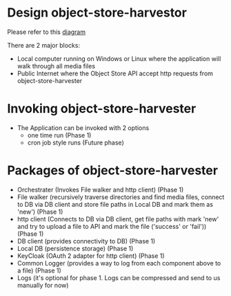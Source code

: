 # Design object-store-harvestor

Please refer to this [diagram](design-diagram-v0.01.pdf)

There are 2 major blocks:
  - Local computer running on Windows or Linux where the application will walk through all media files
  - Public Internet where the Object Store API accept http requests from object-store-harvester

# Invoking object-store-harvester

  - The Application can be invoked with 2 options
    - one time run (Phase 1)
    - cron job style runs (Future phase)

# Packages of object-store-harvester
  - Orchestrater (Invokes File walker and http client) (Phase 1)
  - File walker (recursively traverse directories and find media files, connect to DB via DB client and store file paths in Local DB and mark them as 'new') (Phase 1)
  - http client (Connects to DB via DB client, get file paths with mark 'new' and try to upload a file to API and mark the file ('success' or 'fail')) (Phase 1)
  - DB client (provides connectivity to DB) (Phase 1)
  - Local DB (persistence storage) (Phase 1)
  - KeyCloak (OAuth 2 adapter for http client) (Phase 1)
  - Common Logger (provides a way to log from each component above to a file) (Phase 1)
  - Logs (it's optional for phase 1. Logs can be compressed and send to us manually for now)
